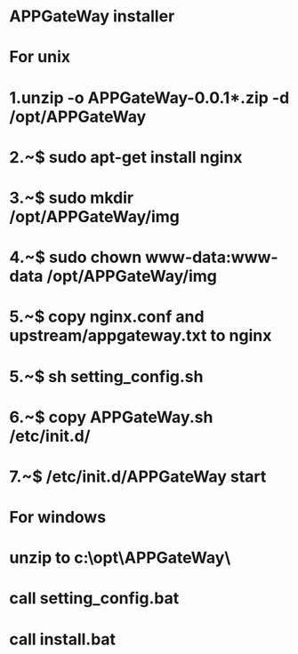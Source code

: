 # APPGateWay installer
# For unix
# 1.unzip -o APPGateWay-0.0.1*.zip -d /opt/APPGateWay
# 2.~$ sudo apt-get install nginx
# 3.~$ sudo mkdir /opt/APPGateWay/img
# 4.~$ sudo chown www-data:www-data /opt/APPGateWay/img
# 5.~$ copy nginx.conf and upstream/appgateway.txt to nginx
# 5.~$ sh setting_config.sh
# 6.~$ copy APPGateWay.sh /etc/init.d/
# 7.~$ /etc/init.d/APPGateWay start
# For windows
# unzip to c:\opt\APPGateWay\
# call setting_config.bat
# call install.bat